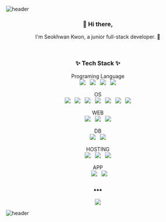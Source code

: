 ![header](https://capsule-render.vercel.app/api?type=slice&color=gradient&height=300&section=header&text=Seokhwan%20Kwon&fontSize=90)


<!--img src="https://img.shields.io/badge/쓰고자하는_텍스트-컬러코드?style=flat-square&logo=simpleicons에서_아이콘이름&logoColor=white"/></a-->

<h3 align="center"> 👋 Hi there,</h3>
<p align="center">
I'm Seokhwan Kwon, a junior full-stack developer. 🌱 
</p>

<br/>

<h3 align="center">✨ Tech Stack ✨ </h3>


<p align="center">  Programing Language <br/>
<img src="https://img.shields.io/badge/C-A8B9CC?style=flat-square&logo=C&logoColor=white&link=https://github.com/Seokhwan-Kwon"/></a>
 &nbsp;  <img src="https://img.shields.io/badge/C++-00599C?style=flat-square&logo=C++&logoColor=white&link=https://github.com/Seokhwan-Kwon"/></a>
 &nbsp;  <img src="https://img.shields.io/badge/Python-3776AB?style=flat-square&logo=Python&logoColor=white&link=https://github.com/Seokhwan-Kwon"/></a>
 &nbsp; <img src="https://img.shields.io/badge/Java-007396?style=flat-square&logo=Java&logoColor=white&link=https://github.com/Seokhwan-Kwon"/></a>
</p>

<p align="center"> OS <br/>
<img src="https://img.shields.io/badge/Ubuntu-E95420?style=flat-square&logo=Ubuntu&logoColor=white&link=https://github.com/Seokhwan-Kwon"/></a>
&nbsp; <img src="https://img.shields.io/badge/Kali%20Linux-557C94?style=flat-square&logo=Kali%20Linux&logoColor=white&link=https://github.com/Seokhwan-Kwon"/></a>
&nbsp; <img src="https://img.shields.io/badge/Debian-A81D33?style=flat-square&logo=Debian&logoColor=white&link=https://github.com/Seokhwan-Kwon"/></a>
&nbsp; <img src="https://img.shields.io/badge/iOS-000000?style=flat-square&logo=iOS&logoColor=white&link=https://github.com/Seokhwan-Kwon"/></a>
&nbsp; <img src="https://img.shields.io/badge/Android-3DDC84?style=flat-square&logo=Android&logoColor=white&link=https://github.com/Seokhwan-Kwon"/></a>
&nbsp; <img src="https://img.shields.io/badge/Windows-0078D6?style=flat-square&logo=Windows&logoColor=white&link=https://github.com/Seokhwan-Kwon"/></a>
&nbsp; <img src="https://img.shields.io/badge/CentOS-262577?style=flat-square&logo=CentOS&logoColor=white&link=https://github.com/Seokhwan-Kwon"/></a>
</p>

<p align="center"> WEB <br/>
<img src="https://img.shields.io/badge/HTML5-E34F26?style=flat-square&logo=HTML5&logoColor=white&link=https://github.com/Seokhwan-Kwon"/></a>
&nbsp; <img src="https://img.shields.io/badge/JavaScript-F7DF1E?style=flat-square&logo=JavaScript&logoColor=white&link=https://github.com/Seokhwan-Kwon"/></a>
&nbsp; <img src="https://img.shields.io/badge/Node.js-339933?style=flat-square&logo=Node.js&logoColor=white&link=https://github.com/Seokhwan-Kwon"/></a>
</p>


<p align="center"> DB <br/> 
<img src="https://img.shields.io/badge/MySQL-4479A1?style=flat-square&logo=MySQL&logoColor=white&link=https://github.com/Seokhwan-Kwon"/></a>
&nbsp; <img src="https://img.shields.io/badge/MariaDB-003545?style=flat-square&logo=MariaDB&logoColor=white&link=https://github.com/Seokhwan-Kwon"/></a>
</p>


<p align="center"> HOSTING <br/>
<img src="https://img.shields.io/badge/Amazon%20AWS-232F3E?style=flat-square&logo=Amazon%20AWS&logoColor=white&link=https://github.com/Seokhwan-Kwon"/></a>
&nbsp; <img src="https://img.shields.io/badge/GitHub-181717?style=flat-square&logo=GitHub&logoColor=white&link=https://github.com/Seokhwan-Kwon"/></a>
&nbsp; <img src="https://img.shields.io/badge/Git-F05032?style=flat-square&logo=Git&logoColor=white&link=https://github.com/Seokhwan-Kwon"/></a>
</p>

<p align="center"> APP <br/>
&nbsp; <img src="https://img.shields.io/badge/Swift-FA7343?style=flat-square&logo=Swift&logoColor=white&link=https://github.com/Seokhwan-Kwon"/></a>
&nbsp; <img src="https://img.shields.io/badge/Android%20Studio-3DDC84?style=flat-square&logo=Android%20Studio&logoColor=white&link=https://github.com/Seokhwan-Kwon"/></a>
</p>

<h3 align="center">•••</h3>

<p align="center">
<a href="https://hits.seeyoufarm.com"><img src="https://hits.seeyoufarm.com/api/count/incr/badge.svg?url=https%3A%2F%2Fgithub.com%2FSeokhwan-Kwon&count_bg=%23295E01&title_bg=%23251E1E&icon=&icon_color=%23E7E7E7&title=hits&edge_flat=false"/></a>
</p>


![header](https://capsule-render.vercel.app/api?type=slice&color=gradient&height=300&section=footer&fontSize=90)

<!--
**Seokhwan-Kwon/Seokhwan-Kwon** is a ✨ _special_ ✨ repository because its `README.md` (this file) appears on your GitHub profile.

Here are some ideas to get you started:

- 🔭 I’m currently working on ...
- 🌱 I’m currently learning ...
- 👯 I’m looking to collaborate on ...
- 🤔 I’m looking for help with ...
- 💬 Ask me about ...
- 📫 How to reach me: ...
- 😄 Pronouns: ...
- ⚡ Fun fact: ...
-->
